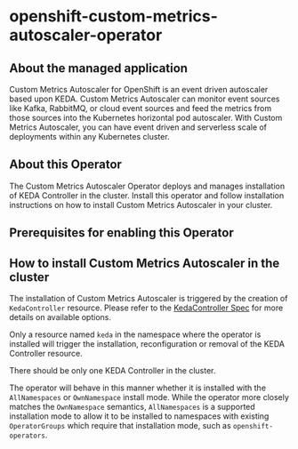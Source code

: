 # openshift-custom-metrics-autoscaler-operator

## About the managed application
Custom Metrics Autoscaler for OpenShift is an event driven autoscaler based upon KEDA.  Custom Metrics Autoscaler can monitor event sources like Kafka, RabbitMQ, or cloud event sources and feed the metrics from those sources into the Kubernetes horizontal pod autoscaler.  With Custom Metrics Autoscaler, you can have event driven and serverless scale of deployments within any Kubernetes cluster.
## About this Operator
The Custom Metrics Autoscaler Operator deploys and manages installation of KEDA Controller in the cluster. Install this operator and follow installation instructions on how to install Custom Metrics Autoscaler in your cluster.

## Prerequisites for enabling this Operator
## How to install Custom Metrics Autoscaler in the cluster
The installation of Custom Metrics Autoscaler is triggered by the creation of `KedaController` resource. Please refer to the [KedaController Spec](https://github.com/openshift/custom-metrics-autoscaler-operator/blob/main/README.md#the-kedacontroller-custom-resource) for more details on available options.

Only a resource named `keda` in the namespace where the operator is installed will trigger the installation, reconfiguration or removal of the KEDA Controller resource.

There should be only one KEDA Controller in the cluster.

The operator will behave in this manner whether it is installed with the `AllNamespaces` or `OwnNamespace` install mode. While the operator more closely matches the `OwnNamespace` semantics, `AllNamespaces` is a supported installation mode to allow it to be installed to namespaces with existing `OperatorGroups` which require that installation mode, such as `openshift-operators`.
